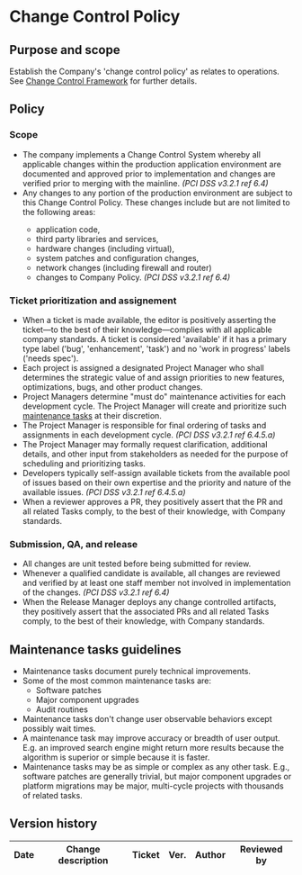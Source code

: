 # Change Control Policy

## Purpose and scope

Establish the Company's 'change control policy' as relates to operations. See [Change Control Framework](../Change%20Control%20Framework.md) for further details.

## Policy

### Scope

- <span id="DF5598C4-916B-4027-A4E1-DADFB5940C83">The company implements a Change Control System whereby all applicable changes within the production application environment are documented and approved prior to implementation and changes are verified prior to merging with the mainline.</span> *(PCI DSS v3.2.1 ref 6.4)*
- <span id="F8923F68-E801-4FEB-807C-2F02D0CAB825">Any changes to any portion of the production environment are subject to this Change Control Policy. These changes include but are not limited to the following areas:
  * application code,
  * third party libraries and services,
  * hardware changes (including virtual),
  * system patches and configuration changes,
  * network changes (including firewall and router)
  * changes to Company Policy.
</span> *(PCI DSS v3.2.1 ref 6.4)*

### Ticket prioritization and assignement

- <span id="EC18AA2E-0D59-4485-BB40-A2C99A3E9E95">When a ticket is made available, the editor is positively asserting the ticket—to the best of their knowledge—complies with all applicable company standards. A ticket is considered 'available' if it has a primary type label ('bug', 'enhancement', 'task') and no 'work in progress' labels ('needs spec').</span>
- <span id="362CB04E-FBA8-4EF2-B98B-D1898176F570">Each project is assigned a designated Project Manager who shall determines the strategic value of and assign priorities to new features, optimizations, bugs, and other product changes.</span>
- <span id="D3681778-DDA2-4989-85C2-E3FE9E8C0BC0"><role>Project Manager</role>s determine "must do" maintenance activities for each development cycle. The <role>Project Manager</role> will create and prioritize such [maintenance tasks](#maintenance-tasks-guidelines) at their discretion.</span>
- <span id="FA631FC5-EB3F-4EB4-959C-2339BB25F473">The <role>Project Manager</role> is responsible for final ordering of tasks and assignments in each development cycle.</span> *(PCI DSS v3.2.1 ref 6.4.5.a)*
- <span id="BACCA3F0-6CF8-49FF-BAAC-42F9D94B2AAA">The <role>Project Manager</role> may formally request clarification, additional details, and other input from stakeholders as needed for the purpose of scheduling and prioritizing tasks.</span>
- <span id="833D7BF6-059A-45E6-8B5F-66AEBDED4A4A">Developers typically self-assign available tickets from the available pool of issues based on their own expertise and the priority and nature of the available issues.</span> *(PCI DSS v3.2.1 ref 6.4.5.a)*
- <span id="F2DF6F2D-ED73-48F7-8A5C-FE86972ACC2F">When a reviewer approves a PR, they positively assert that the PR and all related Tasks comply, to the best of their knowledge, with Company standards.</span>

### Submission, QA, and release

- <span id="203A9735-D170-4DAF-87C0-97C6E829C6FA">All changes are unit tested before being submitted for review.</span>
- <span id="1B10638E-9511-4DF4-BA45-5ADD46158BF0">Whenever a qualified candidate is available, all changes are reviewed and verified by at least one staff member not involved in implementation of the changes.</span> *(PCI DSS v3.2.1 ref 6.4)*
- <span id="F9C9884C-F82C-44D4-81D0-BE66CF72CAC4">When the <role>Release Manager</role> deploys any change controlled artifacts, they positively assert that the associated PRs and all related Tasks comply, to the best of their knowledge, with Company standards.</span>

## Maintenance tasks guidelines

* Maintenance tasks document purely technical improvements.
* Some of the most common maintenance tasks are:
  * Software patches
  * Major component upgrades
  * Audit routines
* Maintenance tasks don't change user observable behaviors except possibly wait times.
* A maintenance task may improve accuracy or breadth of user output. E.g. an improved search engine might return more results because the algorithm is superior or simple because it is faster.
* Maintenance tasks may be as simple or complex as any other task. E.g., software patches are generally trivial, but major component upgrades or platform migrations may be major, multi-cycle projects with thousands of related tasks.

## Version history

Date | Change description | Ticket | Ver. | Author | Reviewed by
-----|--------------------|--------|------------|--------|-------------

